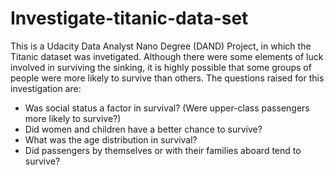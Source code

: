 # Investigate-titanic-data-set

This is a Udacity Data Analyst Nano Degree (DAND) Project, in which the Titanic dataset was invetigated. Although there were some elements of luck involved in surviving the sinking, it is highly possible that some groups of people were more likely to survive than others. The questions raised for this investigation are:

- Was social status a factor in survival? (Were upper-class passengers more likely to survive?)
- Did women and children have a better chance to survive?
- What was the age distribution in survival?
- Did passengers by themselves or with their families aboard tend to survive?
